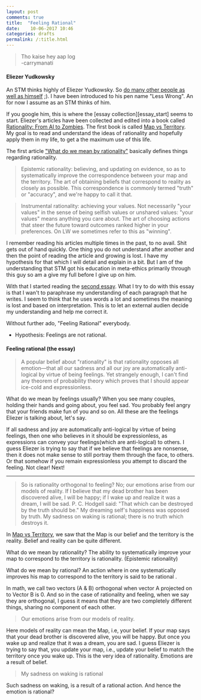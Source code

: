 ```yaml
---
layout: post
comments: true
title:  "Feeling Rational"
date:    10-06-2017 10:46
categories: drafts
permalink: /:title.html
---
```

> Tho kaise hey aap log    
-carrymanati 

#### Eliezer Yudkowsky

An STM thinks highly of Eliezer Yudkowsky. So [do many other people as well as himself][ele_wiki] ;). I have been introduced to his pen name "Less Wrong". An for now I assume as an STM thinks of him.

If you google him, this is where the [essay collection][essay_start] seems to start. Eliezer's articles have been collected and edited into a book called [Rationality: From AI to Zombies][ele_book]. The first book is called [Map vs Territory][ele_map]. My goal is to read and understand the ideas of rationality and hopefully apply them in my life, to get a the maximum use of this life.

The first article ["What do we mean by rationality"][ele_what] basically defines things regarding rationality.

>Epistemic rationality: believing, and updating on evidence, so as to systematically improve the correspondence between your map and the territory.  The art of obtaining beliefs that correspond to reality as closely as possible.  This correspondence is commonly termed "truth" or "accuracy", and we're happy to call it that.    

> Instrumental rationality: achieving your values. Not necessarily "your values" in the sense of being selfish values or unshared values: "your values" means anything you care about. The art of choosing actions that steer the future toward outcomes ranked higher in your preferences.  On LW we sometimes refer to this as "winning".

I remember reading his articles multiple times in the past, to no avail. Shit gets out of hand quickly. One thing you do not understand after another and then the point of reading the article and growing is lost. I have my hypothesis for that which I will detail and explain in a bit. But I am of the understanding that STM got his education in meta-ethics primarily through this guy so am a give my full before I give up on him.

With that I started reading the [second essay][ele_feeling]. What I try to do with this essay is that I wan't to paraphrase my understanding of each paragraph that he writes. I seem to think that he uses words a lot and sometimes the meaning is lost and based on interpretation. This is to let an external audien decide my understanding and help me correct it.

Without further ado, "Feeling Rational" everybody.

- Hypothesis: Feelings are not rational.

#### Feeling rational (the essay)

>A popular belief about "rationality" is that rationality opposes all emotion—that all our sadness and all our joy are automatically anti-logical by virtue of being feelings.  Yet strangely enough, I can't find any theorem of probability theory which proves that I should appear ice-cold and expressionless.

What do we mean by feelings usually?
When you see many couples, holding their hands and going about, you feel sad. You probably feel angry that your friends make fun of you and so on. All these are the feelings Eliezer is talking about, let's say. 

If all sadness and joy are automatically anti-logical by virtue of being feelings, then one who believes in it should be expressionless, as expressions can convey your feelings(which are anti-logical) to others. I guess Eliezer is trying to say that if we believe that feelings are nonsense, then it does not make sense to still portray them through the face, to others. Or that somehow if you remain expressionless you attempt to discard the feeling. Not clear! Next!

---

>So is rationality orthogonal to feeling?  No; our emotions arise from our models of reality.  If I believe that my dead brother has been discovered alive, I will be happy; if I wake up and realize it was a dream, I will be sad.  P. C. Hodgell said:  "That which can be destroyed by the truth should be."  My dreaming self's happiness was opposed by truth.  My sadness on waking is rational; there is no truth which destroys it.	

In [Map vs Territory][mvt], we saw that the Map is our belief and the territory is the reality. Belief and reality can be quite different.

What do we mean by rationality?
The ability to systematically improve your map to correspond to the territory is rationality. (Epistemic rationality)

What do we mean by rational?
An action where in one systematically improves his map to correspond to the territory is said to be rational .

In math, we call two vectors (A & B) orthogonal when vector A projected on to Vector B is 0. And so in the case of rationality and feeling, when we say they are orthogonal, I guess it means that they are two completely different things, sharing no component of each other.

>Our emotions arise from our models of reality.

Here models of reality can mean the Map, i.e, your belief. If your map says that your dead brother is discovered alive, you will be happy. But once you wake up and realize that it was a dream, you are sad. I guess Eliezer is trying to say that, you update your map, i.e., update your belief to match the territory once you wake up. This is the very idea of rationality. Emotions are a result of belief. 

> My sadness on waking is rational

Such sadness on waking, is a result of a rational action. And hence the emotion is rational?


[ele_wiki]:http://rationalwiki.org/wiki/Eliezer_Yudkowsky
[ele_start]:https://wiki.lesswrong.com/wiki/Sequences
[ele_book]:https://wiki.lesswrong.com/wiki/Sequences#Rationality:_From_AI_to_Zombies
[ele_map]:https://wiki.lesswrong.com/wiki/Map_and_Territory
[ele_what]:http://lesswrong.com/lw/31/what_do_we_mean_by_rationality/
[ele_feeling]:http://lesswrong.com/lw/hp/feeling_rational/
[tj_feeling]:/Feeling-Rational.html
[mvt]:/Map-vs-territory.html
